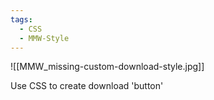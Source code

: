 ```yaml
---
tags:
  - CSS
  - MMW-Style
---
```

![[MMW_missing-custom-download-style.jpg]]

Use CSS to create download 'button'